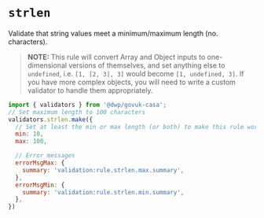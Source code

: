 
# `strlen`

Validate that string values meet a minimum/maximum length (no. characters).

> **NOTE:** This rule will convert Array and Object inputs to one-dimensional versions of themselves, and set anything else to `undefined`, i.e. `[1, [2, 3], 3]` would become `[1, undefined, 3]`. If you have more complex objects, you will need to write a custom validator to handle them appropriately.


```javascript
import { validators } from '@dwp/govuk-casa';
// Set maximum length to 100 characters
validators.strlen.make({
  // Set at least the min or max length (or both) to make this rule worthwhile
  min: 10,
  max: 100,

  // Error messages
  errorMsgMax: {
    summary: 'validation:rule.strlen.max.summary',
  },
  errorMsgMin: {
    summary: 'validation:rule.strlen.min.summary',
  },
})
```

